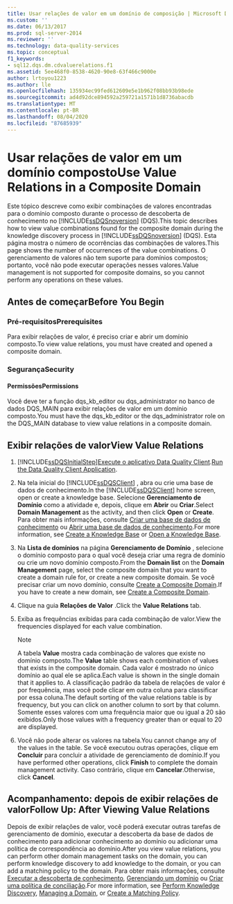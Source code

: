 ```yaml
---
title: Usar relações de valor em um domínio de composição | Microsoft Docs
ms.custom: ''
ms.date: 06/13/2017
ms.prod: sql-server-2014
ms.reviewer: ''
ms.technology: data-quality-services
ms.topic: conceptual
f1_keywords:
- sql12.dqs.dm.cdvaluerelations.f1
ms.assetid: 5ee468f0-8538-4620-90e8-63f466c9000e
author: lrtoyou1223
ms.author: lle
ms.openlocfilehash: 135934ec99fed612609e5e1b962f08bb93b98ede
ms.sourcegitcommit: ad4d92dce894592a259721a1571b1d8736abacdb
ms.translationtype: MT
ms.contentlocale: pt-BR
ms.lasthandoff: 08/04/2020
ms.locfileid: "87685939"
---
```

# <a name="use-value-relations-in-a-composite-domain"></a><span data-ttu-id="33386-102">Usar relações de valor em um domínio composto</span><span class="sxs-lookup"><span data-stu-id="33386-102">Use Value Relations in a Composite Domain</span></span>
  <span data-ttu-id="33386-103">Este tópico descreve como exibir combinações de valores encontradas para o domínio composto durante o processo de descoberta de conhecimento no [!INCLUDE[ssDQSnoversion](../includes/ssdqsnoversion-md.md)] (DQS).</span><span class="sxs-lookup"><span data-stu-id="33386-103">This topic describes how to view value combinations found for the composite domain during the knowledge discovery process in [!INCLUDE[ssDQSnoversion](../includes/ssdqsnoversion-md.md)] (DQS).</span></span> <span data-ttu-id="33386-104">Esta página mostra o número de ocorrências das combinações de valores.</span><span class="sxs-lookup"><span data-stu-id="33386-104">This page shows the number of occurrences of the value combinations.</span></span> <span data-ttu-id="33386-105">O gerenciamento de valores não tem suporte para domínios compostos; portanto, você não pode executar operações nesses valores.</span><span class="sxs-lookup"><span data-stu-id="33386-105">Value management is not supported for composite domains, so you cannot perform any operations on these values.</span></span>  
  
##  <a name="before-you-begin"></a><a name="BeforeYouBegin"></a> <span data-ttu-id="33386-106">Antes de começar</span><span class="sxs-lookup"><span data-stu-id="33386-106">Before You Begin</span></span>  
  
###  <a name="prerequisites"></a><a name="Prerequisites"></a> <span data-ttu-id="33386-107">Pré-requisitos</span><span class="sxs-lookup"><span data-stu-id="33386-107">Prerequisites</span></span>  
 <span data-ttu-id="33386-108">Para exibir relações de valor, é preciso criar e abrir um domínio composto.</span><span class="sxs-lookup"><span data-stu-id="33386-108">To view value relations, you must have created and opened a composite domain.</span></span>  
  
###  <a name="security"></a><a name="Security"></a> <span data-ttu-id="33386-109">Segurança</span><span class="sxs-lookup"><span data-stu-id="33386-109">Security</span></span>  
  
####  <a name="permissions"></a><a name="Permissions"></a> <span data-ttu-id="33386-110">Permissões</span><span class="sxs-lookup"><span data-stu-id="33386-110">Permissions</span></span>  
 <span data-ttu-id="33386-111">Você deve ter a função dqs_kb_editor ou dqs_administrator no banco de dados DQS_MAIN para exibir relações de valor em um domínio composto.</span><span class="sxs-lookup"><span data-stu-id="33386-111">You must have the dqs_kb_editor or the dqs_administrator role on the DQS_MAIN database to view value relations in a composite domain.</span></span>  
  
##  <a name="view-value-relations"></a><a name="Use"></a><span data-ttu-id="33386-112">Exibir relações de valor</span><span class="sxs-lookup"><span data-stu-id="33386-112">View Value Relations</span></span>  
  
1.  [!INCLUDE[ssDQSInitialStep](../includes/ssdqsinitialstep-md.md)]<span data-ttu-id="33386-113">[Execute o aplicativo Data Quality Client](../../2014/data-quality-services/run-the-data-quality-client-application.md).</span><span class="sxs-lookup"><span data-stu-id="33386-113">[Run the Data Quality Client Application](../../2014/data-quality-services/run-the-data-quality-client-application.md).</span></span>  
  
2.  <span data-ttu-id="33386-114">Na tela inicial do [!INCLUDE[ssDQSClient](../includes/ssdqsclient-md.md)] , abra ou crie uma base de dados de conhecimento.</span><span class="sxs-lookup"><span data-stu-id="33386-114">In the [!INCLUDE[ssDQSClient](../includes/ssdqsclient-md.md)] home screen, open or create a knowledge base.</span></span> <span data-ttu-id="33386-115">Selecione **Gerenciamento de Domínio** como a atividade e, depois, clique em **Abrir** ou **Criar**.</span><span class="sxs-lookup"><span data-stu-id="33386-115">Select **Domain Management** as the activity, and then click **Open** or **Create**.</span></span> <span data-ttu-id="33386-116">Para obter mais informações, consulte [Criar uma base de dados de conhecimento](../../2014/data-quality-services/create-a-knowledge-base.md) ou [Abrir uma base de dados de conhecimento](../../2014/data-quality-services/open-a-knowledge-base.md).</span><span class="sxs-lookup"><span data-stu-id="33386-116">For more information, see [Create a Knowledge Base](../../2014/data-quality-services/create-a-knowledge-base.md) or [Open a Knowledge Base](../../2014/data-quality-services/open-a-knowledge-base.md).</span></span>  
  
3.  <span data-ttu-id="33386-117">Na **Lista de domínios** na página **Gerenciamento de Domínio** , selecione o domínio composto para o qual você deseja criar uma regra de domínio ou crie um novo domínio composto.</span><span class="sxs-lookup"><span data-stu-id="33386-117">From the **Domain list** on the **Domain Management** page, select the composite domain that you want to create a domain rule for, or create a new composite domain.</span></span> <span data-ttu-id="33386-118">Se você precisar criar um novo domínio, consulte [Create a Composite Domain](../../2014/data-quality-services/create-a-composite-domain.md).</span><span class="sxs-lookup"><span data-stu-id="33386-118">If you have to create a new domain, see [Create a Composite Domain](../../2014/data-quality-services/create-a-composite-domain.md).</span></span>  
  
4.  <span data-ttu-id="33386-119">Clique na guia **Relações de Valor** .</span><span class="sxs-lookup"><span data-stu-id="33386-119">Click the **Value Relations** tab.</span></span>  
  
5.  <span data-ttu-id="33386-120">Exiba as frequências exibidas para cada combinação de valor.</span><span class="sxs-lookup"><span data-stu-id="33386-120">View the frequencies displayed for each value combination.</span></span>  
  
    > [!NOTE]  
    >  <span data-ttu-id="33386-121">A tabela **Value** mostra cada combinação de valores que existe no domínio composto.</span><span class="sxs-lookup"><span data-stu-id="33386-121">The **Value** table shows each combination of values that exists in the composite domain.</span></span> <span data-ttu-id="33386-122">Cada valor é mostrado no único domínio ao qual ele se aplica.</span><span class="sxs-lookup"><span data-stu-id="33386-122">Each value is shown in the single domain that it applies to.</span></span> <span data-ttu-id="33386-123">A classificação padrão da tabela de relações de valor é por frequência, mas você pode clicar em outra coluna para classificar por essa coluna.</span><span class="sxs-lookup"><span data-stu-id="33386-123">The default sorting of the value relations table is by frequency, but you can click on another column to sort by that column.</span></span> <span data-ttu-id="33386-124">Somente esses valores com uma frequência maior que ou igual a 20 são exibidos.</span><span class="sxs-lookup"><span data-stu-id="33386-124">Only those values with a frequency greater than or equal to 20 are displayed.</span></span>  
  
6.  <span data-ttu-id="33386-125">Você não pode alterar os valores na tabela.</span><span class="sxs-lookup"><span data-stu-id="33386-125">You cannot change any of the values in the table.</span></span> <span data-ttu-id="33386-126">Se você executou outras operações, clique em **Concluir** para concluir a atividade de gerenciamento de domínio.</span><span class="sxs-lookup"><span data-stu-id="33386-126">If you have performed other operations, click **Finish** to complete the domain management activity.</span></span> <span data-ttu-id="33386-127">Caso contrário, clique em **Cancelar**.</span><span class="sxs-lookup"><span data-stu-id="33386-127">Otherwise, click **Cancel**.</span></span>  
  
##  <a name="follow-up-after-viewing-value-relations"></a><a name="FollowUp"></a><span data-ttu-id="33386-128">Acompanhamento: depois de exibir relações de valor</span><span class="sxs-lookup"><span data-stu-id="33386-128">Follow Up: After Viewing Value Relations</span></span>  
 <span data-ttu-id="33386-129">Depois de exibir relações de valor, você poderá executar outras tarefas de gerenciamento de domínio, executar a descoberta da base de dados de conhecimento para adicionar conhecimento ao domínio ou adicionar uma política de correspondência ao domínio.</span><span class="sxs-lookup"><span data-stu-id="33386-129">After you view value relations, you can perform other domain management tasks on the domain, you can perform knowledge discovery to add knowledge to the domain, or you can add a matching policy to the domain.</span></span> <span data-ttu-id="33386-130">Para obter mais informações, consulte [Executar a descoberta de conhecimento](../../2014/data-quality-services/perform-knowledge-discovery.md), [Gerenciando um domínio](../../2014/data-quality-services/managing-a-domain.md) ou [Criar uma política de conciliação](../../2014/data-quality-services/create-a-matching-policy.md).</span><span class="sxs-lookup"><span data-stu-id="33386-130">For more information, see [Perform Knowledge Discovery](../../2014/data-quality-services/perform-knowledge-discovery.md), [Managing a Domain](../../2014/data-quality-services/managing-a-domain.md), or [Create a Matching Policy](../../2014/data-quality-services/create-a-matching-policy.md).</span></span>  
  
  
